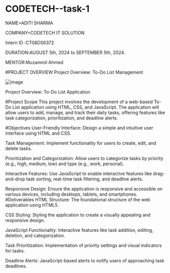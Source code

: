 # CODETECH--task-1
NAME=ADITI SHARMA

COMPANY=CODETECH IT SOLUTION

Intern ID :CT08DS6372

DURATION:AUGUST 5th, 2024 to SEPTEMBER 5th, 2024.

MENTOR:Muzammil Ahmed

#PROJECT OVERVIEW
Project Overview: To-Do List Management


![image](https://github.com/user-attachments/assets/805423ba-1d9c-43e9-acfe-f312e9eaf6be)



Project Overview: To-Do List Application

#Project Scope
This project involves the development of a web-based To-Do List application using HTML, CSS, and JavaScript. The application will allow users to add, manage, and track their daily tasks, offering features like task categorization, prioritization, and deadline alerts.

#Objectives
User-Friendly Interface: Design a simple and intuitive user interface using HTML and CSS.

Task Management: Implement functionality for users to create, edit, and delete tasks.

Prioritization and Categorization: Allow users to categorize tasks by priority (e.g., high, medium, low) and type (e.g., work, personal).

Interactive Features: Use JavaScript to enable interactive features like drag-and-drop task sorting, real-time task filtering, and deadline alerts.

Responsive Design: Ensure the application is responsive and accessible on various devices, including desktops, tablets, and smartphones.
#Deliverables
HTML Structure: The foundational structure of the web application using HTML5.

CSS Styling: Styling the application to create a visually appealing and responsive design.

JavaScript Functionality: Interactive features like task addition, editing, deletion, and categorization.

Task Prioritization: Implementation of priority settings and visual indicators for tasks.

Deadline Alerts: JavaScript-based alerts to notify users of approaching task deadlines.


